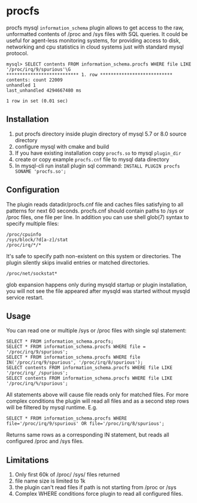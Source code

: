 # procfs
procfs mysql `information_schema` plugin allows to get access to the raw, unformatted contents of /proc and /sys files with SQL queries.
It could be useful for agent-less monitoring systems, for providing access to disk, networking and cpu statistics in cloud systems just with standard mysql protocol.
```
mysql> SELECT contents FROM information_schema.procfs WHERE file LIKE '/proc/irq/9/spurious'\G
*************************** 1. row ***************************
contents: count 22009
unhandled 1
last_unhandled 4294667480 ms

1 row in set (0.01 sec)
```

## Installation
1. put procfs directory inside plugin directory of mysql 5.7 or 8.0 source directory
2. configure mysql with cmake and build
3. If you have existing installation copy `procfs.so` to mysql `plugin_dir`
4. create or copy example `procfs.cnf` file to mysql data directory
5. In mysql-cli run install plugin sql command: `INSTALL PLUGIN procfs SONAME 'procfs.so';`

## Configuration
The plugin reads datadir/procfs.cnf file and caches files satisfying to all patterns for next 60 seconds.
procfs.cnf should contain paths to /sys or /proc files, one file per line. In addition you can use shell glob(7) syntax to specify multiple files:
```
/proc/cpuinfo
/sys/block/?d[a-z]/stat
/proc/irq/*/*
```
It's safe to specify path non-existent on this system or directories. The plugin silently skips invalid entries or matched directories.
```
/proc/net/sockstat*
```
glob expansion happens only during mysqld startup or plugin installation, you will not see the file appeared after mysqld was started without mysqld service restart.

## Usage
You can read one or multiple /sys or /proc files with single sql statement:
```
SELECT * FROM information_schema.procfs;
SELECT * FROM information_schema.procfs WHERE file = '/proc/irq/9/spurious';
SELECT * FROM information_schema.procfs WHERE file IN('/proc/irq/9/spurious', '/proc/irq/8/spurious');
SELECT contents FROM information_schema.procfs WHERE file LIKE '/proc/irq/_/spurious';
SELECT contents FROM information_schema.procfs WHERE file LIKE '/proc/irq/%/spurious';
```

All statements above will cause file reads only for matched files.
For more complex conditions the plugin will read all files and as a second step rows will be filtered by mysql runtime.
E.g.
```
SELECT * FROM information_schema.procfs WHERE file='/proc/irq/9/spurious' OR file='/proc/irq/8/spurious';
```
Returns same rows as a corresponding IN statement, but reads all configured /proc and /sys files.

## Limitations
1. Only first 60k of /proc/ /sys/ files returned
2. file name size is limited to 1k
3. the plugin can't read files if path is not starting from /proc or /sys
4. Complex WHERE conditions force plugin to read all configured files.
